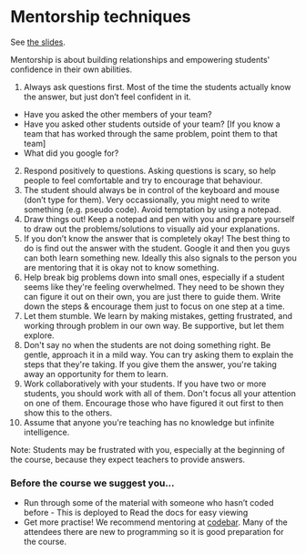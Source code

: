 # Mentorship techniques

See [the slides](https://docs.google.com/presentation/d/1aYncaSB8ffVnccyBIisftG0FaBZK-RUHe2UM5AC4m-o/edit?usp=sharing).

Mentorship is about building relationships and empowering students' confidence in their own abilities.

1. Always ask questions first. Most of the time the students actually know the answer, but just don’t feel confident in it.
  + Have you asked the other members of your team?
  + Have you asked other students outside of your team? [If you know a team that has worked through the same problem, point them to that team]
  + What did you google for?
2. Respond positively to questions. Asking questions is scary, so help people to feel comfortable and try to encourage that behaviour.
3. The student should always be in control of the keyboard and mouse (don’t type for them). Very occassionally, you might need to write something (e.g. pseudo code). Avoid temptation by using a notepad.
4. Draw things out! Keep a notepad and pen with you and prepare yourself to draw out the problems/solutions to visually aid your explanations.
5. If you don’t know the answer that is completely okay! The best thing to do is find out the answer with the student. Google it and then you guys can both learn something new. Ideally this also signals to the person you are mentoring that it is okay not to know something.
6. Help break big problems down into small ones, especially if a student seems like they're feeling overwhelmed. They need to be shown they can figure it out on their own, you are just there to guide them. Write down the steps & encourage them just to focus on one step at a time.
7. Let them stumble. We learn by making mistakes, getting frustrated, and working through problem in our own way. Be supportive, but let them explore.
8. Don't say no when the students are not doing something right. Be gentle, approach it in a mild way. You can try asking them to explain the steps that they're taking. If you give them the answer, you're taking away an opportunity for them to learn.
9. Work collaboratively with your students. If you have two or more students, you should work with all of them. Don't focus all your attention on one of them. Encourage those who have figured it out first to then show this to the others.
10. Assume that anyone you're teaching has no knowledge but infinite intelligence.

Note: Students may be frustrated with you, especially at the beginning of the course, because they expect teachers to provide answers.

### Before the course we suggest you...

* Run through some of the material with someone who hasn’t coded before - This is deployed to Read the docs for easy viewing
* Get more practise! We recommend mentoring at [codebar](https://codebar.io/member/new). Many of the attendees there are new to programming so it is good preparation for the course.
